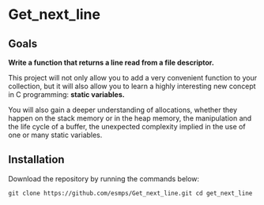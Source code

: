 # Get_next_line

## Goals

**Write a function that returns a line read from a file descriptor.**

This project will not only allow you to add a very convenient function to your collection, but it will also allow you to learn a highly interesting new concept in C programming: **static variables.**

You will also gain a deeper understanding of allocations, whether they happen on the stack memory or in the heap memory, the manipulation and the life cycle of a buffer, the unexpected complexity implied in the use of one or many static variables.

## Installation

Download the repository by running the commands below:

`git clone https://github.com/esmps/Get_next_line.git
 cd get_next_line`
